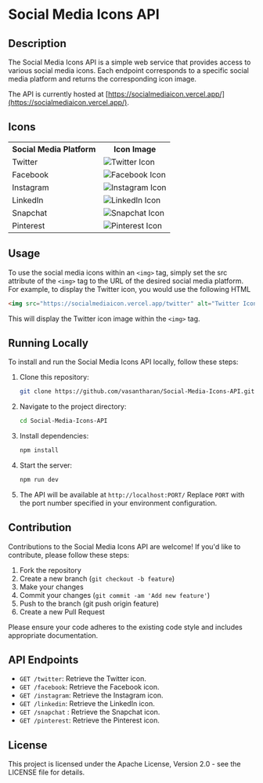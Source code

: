 # Social Media Icons API

## Description

The Social Media Icons API is a simple web service that provides access to various social media icons. Each endpoint corresponds to a specific social media platform and returns the corresponding icon image.

The API is currently hosted at [https://socialmediaicon.vercel.app/](https://socialmediaicon.vercel.app/).


## Icons
<div align="center">
        <table>
                <tr>
                    <th>Social Media Platform</th>
                    <th>Icon Image</th>
                </tr>
                <tr>
                    <td>Twitter</td>
                    <td><img src="https://socialmediaicon.vercel.app/twitter" alt="Twitter Icon"></td>
                </tr>
                <tr>
                    <td>Facebook</td>
                    <td><img src="https://socialmediaicon.vercel.app/facebook" alt="Facebook Icon"></td>
                </tr>
                <tr>
                    <td>Instagram</td>
                    <td><img src="https://socialmediaicon.vercel.app/instagram" alt="Instagram Icon"></td>
                </tr>
                <tr>
                    <td>LinkedIn</td>
                    <td><img src="https://socialmediaicon.vercel.app/linkedin" alt="LinkedIn Icon"></td>
                </tr>
                <tr>
                    <td>Snapchat</td>
                    <td><img src="https://socialmediaicon.vercel.app/snapchat" alt="Snapchat Icon"></td>
                </tr>
                <tr>
                    <td>Pinterest</td>
                    <td><img src="https://socialmediaicon.vercel.app/pinterest" alt="Pinterest Icon"></td>
                </tr>
        </table>
</div>

## Usage

To use the social media icons within an `<img>` tag, simply set the src attribute of the `<img>` tag to the URL of the desired social media platform. For example, to display the Twitter icon, you would use the following HTML

```html
<img src="https://socialmediaicon.vercel.app/twitter" alt="Twitter Icon">
```

This will display the Twitter icon image within the `<img>` tag. 

## Running Locally

To install and run the Social Media Icons API locally, follow these steps:

1. Clone this repository:
    ```bash
    git clone https://github.com/vasantharan/Social-Media-Icons-API.git
    ```

2. Navigate to the project directory:
    ```bash
    cd Social-Media-Icons-API
    ```

3. Install dependencies:
    ```bash
    npm install
    ```

4. Start the server:
    ```bash
    npm run dev
    ```

5. The API will be available at `http://localhost:PORT/`
   Replace `PORT` with the port number specified in your environment configuration.


## Contribution

Contributions to the Social Media Icons API are welcome! If you'd like to contribute, please follow these steps:

1. Fork the repository
2. Create a new branch (`git checkout -b feature`)
3. Make your changes
4. Commit your changes (`git commit -am 'Add new feature'`)
5. Push to the branch (git push origin feature)
6. Create a new Pull Request

Please ensure your code adheres to the existing code style and includes appropriate documentation.

## API Endpoints

- `GET /twitter`: Retrieve the Twitter icon.
- `GET /facebook`: Retrieve the Facebook icon.
- `GET /instagram`: Retrieve the Instagram icon.
- `GET /linkedin`: Retrieve the LinkedIn icon.
- `GET /snapchat` : Retrieve the Snapchat icon.
- `GET /pinterest`: Retrieve the Pinterest icon.

## License

This project is licensed under the Apache License, Version 2.0 - see the LICENSE file for details.

